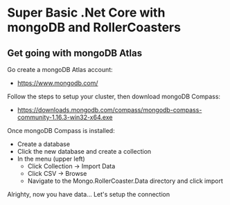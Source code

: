 # Super Basic .Net Core with mongoDB and RollerCoasters

## Get going with mongoDB Atlas
Go create a mongoDB Atlas account:
- https://www.mongodb.com/

Follow the steps to setup your cluster, then download mongoDB Compass:
 - https://downloads.mongodb.com/compass/mongodb-compass-community-1.16.3-win32-x64.exe

Once mongoDB Compass is installed:
- Create a database
- Click the new database and create a collection
- In the menu (upper left)
    - Click Collection -> Import Data
    - Click CSV -> Browse
    - Navigate to the Mongo.RollerCoaster.Data directory and click import

Alrighty, now you have data... Let's setup the connection



